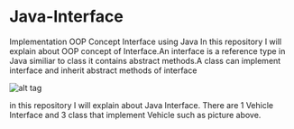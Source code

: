 # Java-Interface
Implementation OOP Concept Interface using Java
In this repository I will explain about OOP concept of Interface.An interface is a reference type in Java similiar to class it contains abstract methods.A class can implement interface and inherit abstract methods of interface

![alt tag](http://i.imgur.com/x4WipYv.png)

in this repository I will explain about Java Interface.
There are 1 Vehicle Interface and 3 class that implement Vehicle such as picture above.

